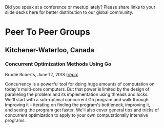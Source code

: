 Did you speak at a conference or meetup lately? Please share links to your slide decks here for better distribution to our global community. 


# Peer To Peer Groups

## Kitchener-Waterloo, Canada

### Concurrent Optimization Methods Using Go

Brodie Roberts, June 12, 2018 [[repo](https://github.com/indexexchange/GoOptimizationMethods)]

Concurrency is a powerful tool for doing huge amounts of computation on today's multi-core computers. But that power is limited by the design of paralleling the problem and its implementation using threads and locks. We'll start with a sub-optimal concurrent Go program and walk through improving it - iterating on finding the program's bottleneck, improving it, and seeing the program get faster. We'll also cover general tips and tricks of concurrent optimization to apply to your own computationally intensive programs.
